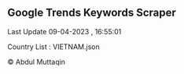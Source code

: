 

## Google Trends Keywords Scraper 
 
Last Update 09-04-2023 , 16:55:01

Country List :
VIETNAM.json



© Abdul Muttaqin 
